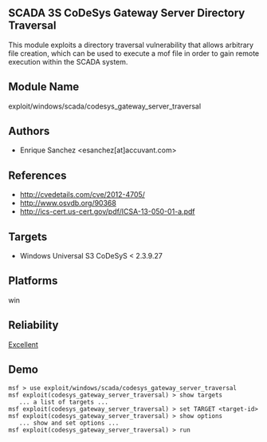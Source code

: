 ## SCADA 3S CoDeSys Gateway Server Directory Traversal

This module exploits a directory traversal vulnerability 
that allows arbitrary file creation, which can be used to 
execute a mof file in order to gain remote execution within 
the SCADA system.


## Module Name
exploit/windows/scada/codesys_gateway_server_traversal

## Authors
* Enrique Sanchez <esanchez[at]accuvant.com>


## References
* http://cvedetails.com/cve/2012-4705/
* http://www.osvdb.org/90368
* http://ics-cert.us-cert.gov/pdf/ICSA-13-050-01-a.pdf



## Targets
* Windows Universal S3 CoDeSyS < 2.3.9.27


## Platforms
win

## Reliability
[Excellent](https://github.com/rapid7/metasploit-framework/wiki/Exploit-Ranking)

## Demo

```
msf > use exploit/windows/scada/codesys_gateway_server_traversal
msf exploit(codesys_gateway_server_traversal) > show targets
   ... a list of targets ...
msf exploit(codesys_gateway_server_traversal) > set TARGET <target-id>
msf exploit(codesys_gateway_server_traversal) > show options
   ... show and set options ...
msf exploit(codesys_gateway_server_traversal) > run
```
    
    